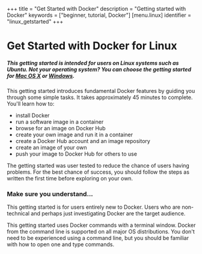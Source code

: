 +++
title = "Get Started with Docker"
description = "Getting started with Docker"
keywords = ["beginner, tutorial, Docker"]
[menu.linux]
identifier = "linux_getstarted"
+++

# Get Started with Docker for Linux

##### This getting started is intended for users on Linux systems such as Ubuntu. Not your operating system? You can choose the getting started for [Mac OS X](/mac/started) or [Windows](/windows/started).

This getting started introduces fundamental Docker features by guiding you
through some simple tasks. It takes approximately 45 minutes to complete. You'll
learn how to:

* install Docker
* run a software image in a container
* browse for an image on Docker Hub
* create your own image and run it in a container
* create a Docker Hub account and an image repository
* create an image of your own
* push your image to Docker Hub for others to use

The getting started was user tested to reduce the chance of users having problems. For the best chance of success, you should follow the steps as written the first time before exploring on your own.


### Make sure you understand...

This getting started is for users entirely new to Docker. Users who are non-technical and perhaps just investigating Docker are the target audience.

This getting started uses Docker commands with a terminal window. Docker from
the command line is supported on all major OS distributions. You don't need to
be experienced using a command line, but you should be familiar with how to open
one and type commands.



	




		

	

	